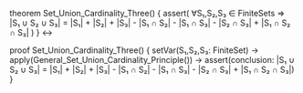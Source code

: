 theorem Set_Union_Cardinality_Three() {
  assert(
    ∀S₁,S₂,S₃ ∈ FiniteSets ⇒
    |S₁ ∪ S₂ ∪ S₃| = |S₁| + |S₂| + |S₃| - |S₁ ∩ S₂| - |S₁ ∩ S₃| - |S₂ ∩ S₃| + |S₁ ∩ S₂ ∩ S₃|
  )
} ↔

proof Set_Union_Cardinality_Three() {
  setVar(S₁,S₂,S₃: FiniteSet) →
  apply(General_Set_Union_Cardinality_Principle()) →
  assert(conclusion: |S₁ ∪ S₂ ∪ S₃| = |S₁| + |S₂| + |S₃| - |S₁ ∩ S₂| - |S₁ ∩ S₃| - |S₂ ∩ S₃| + |S₁ ∩ S₂ ∩ S₃|)
}